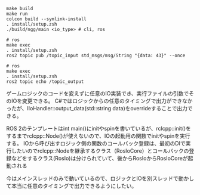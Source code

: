 ```
make build
make run
colcon build --symlink-install
. install/setup.zsh
./build/ngg/main <io_type> # cli, ros
```
```
# ros
make exec
. install/setup.zsh
ros2 topic pub /topic_input std_msgs/msg/String "{data: 43}" --once
```
```
# ros
make exec
. install/setup.zsh
ros2 topic echo /topic_output
```

ゲームロジックのコードを変えずに任意のIO実装でき、実行ファイルの引数でそのIOを変更できる。
C#ではロジックからの任意のタイミングで出力ができなかったが、IIoHandler::output_data(std::string data)をoverrideすることで出力できる。

ROS 2のテンプレートはint main()にinitやspinを書いているが、rclcpp::init()をするまでrclcpp::Node()が使えないので、IOの起動用の関数でinitやspinを実行する。
IOから呼び出すロジック側の関数のコールバック登録は、最初のDIで実行したいのでrclcpp::Nodeを継承するクラス（RosIoCore）とコールバックの登録などをするクラス(RosIo)は分けられていて、後からRosIoからRosIoCoreが起動される

今はメインスレッドのみで動いているので、ロジックとIOを別スレッドで動かして本当に任意のタイミングで出力できるようにしたい。

